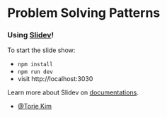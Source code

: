 # Problem Solving Patterns

### Using [Slidev](https://github.com/slidevjs/slidev)!

To start the slide show:

- `npm install`
- `npm run dev`
- visit http://localhost:3030

Learn more about Slidev on [documentations](https://sli.dev/).

- [@Torie Kim](https://linkedin.com/in/victoriakim20)
